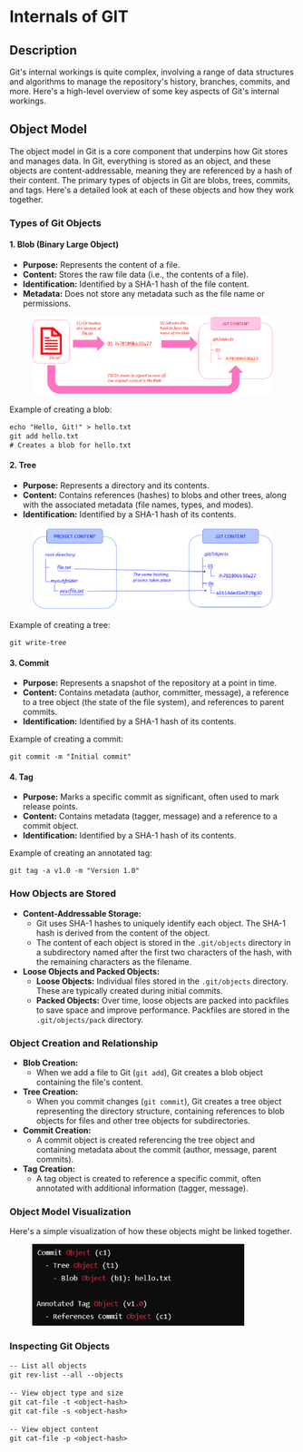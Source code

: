# Internals of GIT

## Description

Git's internal workings is quite complex, involving a range of data structures and algorithms to manage the repository's history, branches, commits, and more. Here's a high-level overview of some key aspects of Git's internal workings.

## Object Model

The object model in Git is a core component that underpins how Git stores and manages data. In Git, everything is stored as an object, and these objects are content-addressable, meaning they are referenced by a hash of their content. The primary types of objects in Git are blobs, trees, commits, and tags. Here's a detailed look at each of these objects and how they work together.

### Types of Git Objects

#### **1. Blob (Binary Large Object)**

* **Purpose:** Represents the content of a file.
* **Content:** Stores the raw file data (i.e., the contents of a file).
* **Identification:** Identified by a SHA-1 hash of the file content.
* **Metadata:** Does not store any metadata such as the file name or permissions.

<figure><img src="../.gitbook/assets/image (180).png" alt="" width="563"><figcaption></figcaption></figure>

Example of creating a blob:

```
echo "Hello, Git!" > hello.txt
git add hello.txt
# Creates a blob for hello.txt
```

#### **2. Tree**

* **Purpose:** Represents a directory and its contents.
* **Content:** Contains references (hashes) to blobs and other trees, along with the associated metadata (file names, types, and modes).
* **Identification:** Identified by a SHA-1 hash of its contents.

<figure><img src="../.gitbook/assets/image (184).png" alt="" width="563"><figcaption></figcaption></figure>

Example of creating a tree:

```
git write-tree
```

#### **3. Commit**

* **Purpose:** Represents a snapshot of the repository at a point in time.
* **Content:** Contains metadata (author, committer, message), a reference to a tree object (the state of the file system), and references to parent commits.
* **Identification:** Identified by a SHA-1 hash of its contents.

Example of creating a commit:

```
git commit -m "Initial commit"
```

#### **4. Tag**

* **Purpose:** Marks a specific commit as significant, often used to mark release points.
* **Content:** Contains metadata (tagger, message) and a reference to a commit object.
* **Identification:** Identified by a SHA-1 hash of its contents.

Example of creating an annotated tag:

```
git tag -a v1.0 -m "Version 1.0"
```

### How Objects are Stored

* **Content-Addressable Storage:**
  * Git uses SHA-1 hashes to uniquely identify each object. The SHA-1 hash is derived from the content of the object.
  * The content of each object is stored in the `.git/objects` directory in a subdirectory named after the first two characters of the hash, with the remaining characters as the filename.
* **Loose Objects and Packed Objects:**
  * **Loose Objects:** Individual files stored in the `.git/objects` directory. These are typically created during initial commits.
  * **Packed Objects:** Over time, loose objects are packed into packfiles to save space and improve performance. Packfiles are stored in the `.git/objects/pack` directory.

### Object Creation and Relationship

* **Blob Creation:**
  * When we add a file to Git (`git add`), Git creates a blob object containing the file's content.
* **Tree Creation:**
  * When you commit changes (`git commit`), Git creates a tree object representing the directory structure, containing references to blob objects for files and other tree objects for subdirectories.
* **Commit Creation:**
  * A commit object is created referencing the tree object and containing metadata about the commit (author, message, parent commits).
* **Tag Creation:**
  * A tag object is created to reference a specific commit, often annotated with additional information (tagger, message).

### Object Model Visualization

Here's a simple visualization of how these objects might be linked together.

<figure><img src="../.gitbook/assets/image (178).png" alt="" width="374"><figcaption></figcaption></figure>

### Inspecting Git Objects

```
-- List all objects
git rev-list --all --objects

-- View object type and size
git cat-file -t <object-hash>
git cat-file -s <object-hash>

-- View object content
git cat-file -p <object-hash>
```


